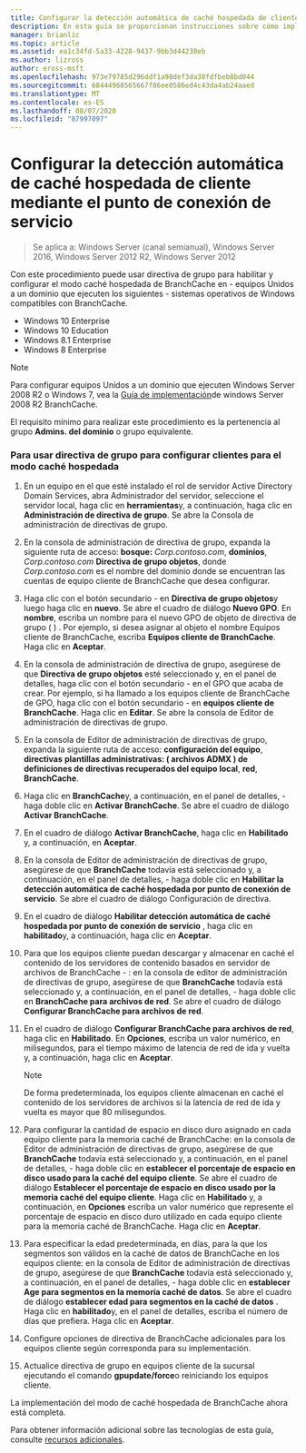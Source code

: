 ```yaml
---
title: Configurar la detección automática de caché hospedada de cliente mediante el punto de conexión de servicio
description: En esta guía se proporcionan instrucciones sobre cómo implementar BranchCache en modo caché hospedada en equipos que ejecutan Windows Server 2016 y Windows 10.
manager: brianlic
ms.topic: article
ms.assetid: ea1c34fd-5a33-4228-9437-9bb3d44230eb
ms.author: lizross
author: eross-msft
ms.openlocfilehash: 973e79785d296ddf1a98def3da30fdfbeb8bd044
ms.sourcegitcommit: 68444968565667f86ee0586ed4c43da4ab24aaed
ms.translationtype: MT
ms.contentlocale: es-ES
ms.lasthandoff: 08/07/2020
ms.locfileid: "87997097"
---
```

#  <a name="configure-client-automatic-hosted-cache-discovery-by-service-connection-point"></a>Configurar la detección automática de caché hospedada de cliente mediante el punto de conexión de servicio

>Se aplica a: Windows Server (canal semianual), Windows Server 2016, Windows Server 2012 R2, Windows Server 2012

Con este procedimiento puede usar directiva de grupo para habilitar y configurar el modo caché hospedada de BranchCache en \- equipos Unidos a un dominio que ejecuten los siguientes \- sistemas operativos de Windows compatibles con BranchCache.

- Windows 10 Enterprise
- Windows 10 Education
- Windows 8.1 Enterprise
- Windows 8 Enterprise

> [!NOTE]
> Para configurar equipos Unidos a un dominio que ejecuten Windows Server 2008 R2 o Windows 7, vea la [Guía de implementación](/previous-versions/windows/it-pro/windows-server-2008-R2-and-2008/ee649232(v=ws.10))de windows Server 2008 R2 BranchCache.

El requisito mínimo para realizar este procedimiento es la pertenencia al grupo **Admins. del dominio** o grupo equivalente.

### <a name="to-use-group-policy-to-configure-clients-for-hosted-cache-mode"></a>Para usar directiva de grupo para configurar clientes para el modo caché hospedada

1. En un equipo en el que esté instalado el rol de servidor Active Directory Domain Services, abra Administrador del servidor, seleccione el servidor local, haga clic en **herramientas**y, a continuación, haga clic en **Administración de directiva de grupo**. Se abre la Consola de administración de directivas de grupo.

2. En la consola de administración de directiva de grupo, expanda la siguiente ruta de acceso: **bosque:** *Corp.contoso.com*, **dominios**, *Corp.contoso.com* **Directiva de grupo objetos**, donde *Corp.contoso.com* es el nombre del dominio donde se encuentran las cuentas de equipo cliente de BranchCache que desea configurar.

3. Haga clic con el botón secundario \- en **Directiva de grupo objetos**y luego haga clic en **nuevo**. Se abre el cuadro de diálogo **Nuevo GPO**. En **nombre**, escriba un nombre para el nuevo GPO de objeto de directiva de grupo \( \) . Por ejemplo, si desea asignar al objeto el nombre Equipos cliente de BranchCache, escriba **Equipos cliente de BranchCache**. Haga clic en **Aceptar**.

4. En la consola de administración de directiva de grupo, asegúrese de que **Directiva de grupo objetos** esté seleccionado y, en el panel de detalles, haga clic con el botón secundario \- en el GPO que acaba de crear. Por ejemplo, si ha llamado a los equipos cliente de BranchCache de GPO, haga clic con el botón secundario \- en **equipos cliente de BranchCache**. Haga clic en **Editar**. Se abre la consola de Editor de administración de directivas de grupo.

5. En la consola de Editor de administración de directivas de grupo, expanda la siguiente ruta de acceso: **configuración del equipo**, **directivas** **plantillas administrativas: \( archivos ADMX \) de definiciones de directivas recuperados del equipo local**, **red**, **BranchCache**.

6. Haga clic en **BranchCache**y, a continuación, en el panel de detalles, \- haga doble clic en **Activar BranchCache**. Se abre el cuadro de diálogo **Activar BranchCache**.

7.  En el cuadro de diálogo **Activar BranchCache**, haga clic en **Habilitado** y, a continuación, en **Aceptar**.

8. En la consola de Editor de administración de directivas de grupo, asegúrese de que **BranchCache** todavía está seleccionado y, a continuación, en el panel de detalles, \- haga doble clic en **Habilitar la detección automática de caché hospedada por punto de conexión de servicio**. Se abre el cuadro de diálogo Configuración de directiva.

9. En el cuadro de diálogo **Habilitar detección automática de caché hospedada por punto de conexión de servicio** , haga clic en **habilitado**y, a continuación, haga clic en **Aceptar**.

10. Para que los equipos cliente puedan descargar y almacenar en caché el contenido de los servidores de contenido basados en servidor de archivos de BranchCache \- : en la consola de editor de administración de directivas de grupo, asegúrese de que **BranchCache** todavía está seleccionado y, a continuación, en el panel de detalles, \- haga doble clic en **BranchCache para archivos de red**. Se abre el cuadro de diálogo **Configurar BranchCache para archivos de red**.
11. En el cuadro de diálogo **Configurar BranchCache para archivos de red**, haga clic en **Habilitado**. En **Opciones**, escriba un valor numérico, en milisegundos, para el tiempo máximo de latencia de red de ida y vuelta y, a continuación, haga clic en **Aceptar**.

    > [!NOTE]
    > De forma predeterminada, los equipos cliente almacenan en caché el contenido de los servidores de archivos si la latencia de red de ida y vuelta es mayor que 80 milisegundos.

12. Para configurar la cantidad de espacio en disco duro asignado en cada equipo cliente para la memoria caché de BranchCache: en la consola de Editor de administración de directivas de grupo, asegúrese de que **BranchCache** todavía está seleccionado y, a continuación, en el panel de detalles, \- haga doble clic en **establecer el porcentaje de espacio en disco usado para la caché del equipo cliente**. Se abre el cuadro de diálogo **Establecer el porcentaje de espacio en disco usado por la memoria caché del equipo cliente**. Haga clic en **Habilitado** y, a continuación, en **Opciones** escriba un valor numérico que represente el porcentaje de espacio en disco duro utilizado en cada equipo cliente para la memoria caché de BranchCache. Haga clic en **Aceptar**.

13. Para especificar la edad predeterminada, en días, para la que los segmentos son válidos en la caché de datos de BranchCache en los equipos cliente: en la consola de Editor de administración de directivas de grupo, asegúrese de que **BranchCache** todavía está seleccionado y, a continuación, en el panel de detalles, \- haga doble clic en **establecer Age para segmentos en la memoria caché de datos**. Se abre el cuadro de diálogo **establecer edad para segmentos en la caché de datos** . Haga clic en **habilitado**y, en el panel de detalles, escriba el número de días que prefiera. Haga clic en **Aceptar**.

14. Configure opciones de directiva de BranchCache adicionales para los equipos cliente según corresponda para su implementación.

15. Actualice directiva de grupo en equipos cliente de la sucursal ejecutando el comando **gpupdate/force**o reiniciando los equipos cliente.

La implementación del modo de caché hospedada de BranchCache ahora está completa.

Para obtener información adicional sobre las tecnologías de esta guía, consulte [recursos adicionales](11-Bc-Hcm-additional-resources.md).